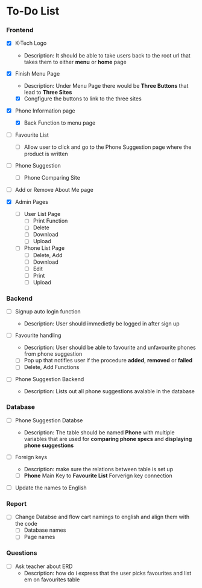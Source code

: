 # To-Do List


### Frontend
- [x] K-Tech Logo 
    - Description: It should be able to take users back to the root url that takes them to either **menu** or **home** page

- [x] Finish Menu Page
    - Description: Under Menu Page there would be **Three Buttons** that lead to **Three Sites**
    - [x] Congfigure the buttons to link to the three sites

- [x] Phone Information page
    - [x] Back Function to menu page

- [ ] Favourite List
    - [ ] Allow user to click and go to the Phone Suggestion page where the product is written

- [ ] Phone Suggestion
    - [ ] Phone Comparing Site

- [ ] Add or Remove About Me page

- [x] Admin Pages
    - [ ] User List Page
        - [ ] Print Function
        - [ ] Delete
        - [ ] Download
        - [ ] Upload
    - [ ] Phone List Page
        - [ ] Delete, Add
        - [ ] Download
        - [ ] Edit
        - [ ] Print
        - [ ] Upload

### Backend
- [ ] Signup auto login function
    - Description: User should immedietly be logged in after sign up

- [ ] Favourite handling 
    - Description: User should be able to favourite and unfavourite phones from phone suggestion
    - [ ] Pop up that notifies user if the procedure **added**, **removed** or **failed**
    - [ ] Delete, Add Functions

- [ ] Phone Suggestion Backend
    - Description: Lists out all phone suggestions avalable in the database

### Database
- [ ] Phone Suggestion Databse
    - Description: The table should be named **Phone** with multiple variables that are used for **comparing phone specs** and **displaying phone suggestions**

- [ ] Foreign keys
    - Description: make sure the relations between table is set up
    - [ ] **Phone** Main Key to **Favourite List** Forverign key connection

- [ ] Update the names to English

### Report
- [ ] Change Databse and flow cart namings to english and align them with the code 
    - [ ] Database names
    - [ ] Page names

### Questions
- [ ] Ask teacher about ERD
    - Description: 
        how do i express that the user picks favourites and list em on favourites table
